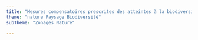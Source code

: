 ```yaml
---
title: "Mesures compensatoires prescrites des atteintes à la biodiversité"
theme: "nature Paysage Biodiversité"
subTheme: "Zonages Nature"

---
```

